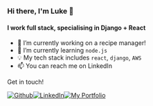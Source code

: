 ### Hi there, I'm Luke 👋

#### I work full stack, specialising in Django + React

- 💭 I’m currently working on a recipe manager!
- 🌱 I’m currently learning `node.js`
- 💡 My tech stack includes `react`, `django`, `AWS`
- 📫 You can reach me on LinkedIn

Get in touch!
<p><a href="https://github.com/LS-kcl" target="_blank"><img alt="Github" src="https://img.shields.io/badge/GitHub-%2312100E.svg?&style=for-the-badge&logo=Github&logoColor=white" /></a><a href="https://www.linkedin.com/in/lsanmoogan/" target="_blank"><img alt="LinkedIn" src="https://img.shields.io/badge/linkedin-%230077B5.svg?&style=for-the-badge&logo=linkedin&logoColor=white" /></a><a href="#" target="_blank"><img alt="My Portfolio" src="https://img.shields.io/badge/portfolio-000000?style=for-the-badge&logo=About.me&logoColor=white" /></a></p> <!-- Credit to shields.io -->
